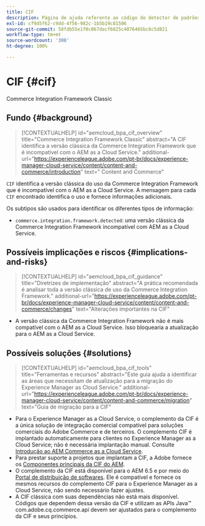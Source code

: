 ```yaml
---
title: CIF
description: Página de ajuda referente ao código do detector de padrões.
exl-id: cf9d5f62-c9dd-4f56-982c-1b5b19c81506
source-git-commit: 58fdb55e1f0c067dacf6825c4076465bc8c5d821
workflow-type: tm+mt
source-wordcount: '308'
ht-degree: 100%

---
```


# CIF {#cif}

Commerce Integration Framework Classic

## Fundo {#background}

>[!CONTEXTUALHELP]
>id="aemcloud_bpa_cif_overview"
>title="Commerce Integration Framework Classic"
>abstract="A CIF identifica a versão clássica da Commerce Integration Framework que é incompatível com o AEM as a Cloud Service."
>additional-url="https://experienceleague.adobe.com/pt-br/docs/experience-manager-cloud-service/content/content-and-commerce/introduction" text=" Content and Commerce"

`CIF` identifica a versão clássica do uso da Commerce Integration Framework que é incompatível com o AEM as a Cloud Service. A mensagem para cada `CIF` encontrado identifica o uso e fornece informações adicionais.

Os subtipos são usados para identificar os diferentes tipos de informação:

* `commerce.integration.framework.detected`: uma versão clássica da Commerce Integration Framework incompatível com AEM as a Cloud Service.


## Possíveis implicações e riscos {#implications-and-risks}

>[!CONTEXTUALHELP]
>id="aemcloud_bpa_cif_guidance"
>title="Diretrizes de implementação"
>abstract="A prática recomendada é analisar toda a versão clássica de uso da Commerce Integration Framework."
>additional-url="https://experienceleague.adobe.com/pt-br/docs/experience-manager-cloud-service/content/content-and-commerce/changes" text="Alterações importantes na CIF"

* A versão clássica da Commerce Integration Framework não é mais compatível com o AEM as a Cloud Service. Isso bloquearia a atualização para o AEM as a Cloud Service.

## Possíveis soluções {#solutions}

>[!CONTEXTUALHELP]
>id="aemcloud_bpa_cif_tools"
>title="Ferramentas e recursos"
>abstract="Este guia ajuda a identificar as áreas que necessitam de atualização para a migração do Experience Manager as Cloud Service."
>additional-url="https://experienceleague.adobe.com/pt-br/docs/experience-manager-cloud-service/content/content-and-commerce/migration" text="Guia de migração para a CIF"

* Para o Experience Manager as a Cloud Service, o complemento da CIF é a única solução de integração comercial compatível para soluções comerciais do Adobe Commerce e de terceiros. O complemento CIF é implantado automaticamente para clientes no Experience Manager as a Cloud Service; não é necessária implantação manual. Consulte [Introdução ao AEM Commerce as a Cloud Service](https://experienceleague.adobe.com/pt-br/docs/experience-manager-cloud-service/content/content-and-commerce/storefront/getting-started).
* Para prestar suporte a projetos que implantam a CIF, a Adobe fornece os [Componentes principais da CIF do AEM](https://github.com/adobe/aem-core-cif-components).
* O complemento da CIF está disponível para o AEM 6.5 e por meio do [Portal de distribuição de softwares](https://experience.adobe.com/#/downloads/content/software-distribution/br/aem.html). Ele é compatível e fornece os mesmos recursos do complemento CIF para o Experience Manager as a Cloud Service, não sendo necessário fazer ajustes.
* A CIF clássica com suas dependências não está mais disponível. Códigos que dependem dessa versão da CIF e utilizam as APIs Java™ com.adobe.cq.commerce.api devem ser ajustados para o complemento da CIF e seus princípios.
